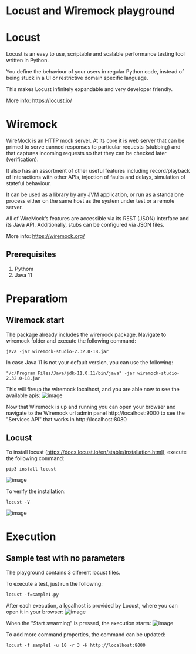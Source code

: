 # Locust and Wiremock playground

# Locust
Locust is an easy to use, scriptable and scalable performance testing tool written in Python.

You define the behaviour of your users in regular Python code, instead of being stuck in a UI or restrictive domain specific language.

This makes Locust infinitely expandable and very developer friendly.

More info: https://locust.io/


# Wiremock
WireMock is an HTTP mock server. At its core it is web server that can be primed to serve canned responses to particular requests (stubbing) and that captures incoming requests so that they can be checked later (verification).

It also has an assortment of other useful features including record/playback of interactions with other APIs, injection of faults and delays, simulation of stateful behaviour.

It can be used as a library by any JVM application, or run as a standalone process either on the same host as the system under test or a remote server.

All of WireMock’s features are accessible via its REST (JSON) interface and its Java API. Additionally, stubs can be configured via JSON files.

More info: https://wiremock.org/

## Prerequisites
1. Pythom
2. Java 11

# Preparatiom
## Wiremock start
The package already includes the wiremock package. Navigate to wiremock folder and execute the following command:
```
java -jar wiremock-studio-2.32.0-18.jar
```

In case Java 11 is not your default version, you can use the following:
```
"/c/Program Files/Java/jdk-11.0.11/bin/java" -jar wiremock-studio-2.32.0-18.jar
```
This will fireup the wiremock localhost, and you are able now to see the available apis:
![image](https://user-images.githubusercontent.com/113723/193519838-25dfd2c4-5463-49f2-80a9-7ef317de8350.png)

Now that Wiremock is up and running you can open your browser and navigate to the Wiremock url admin panel http://localhost:9000  to see the "Services API" that works in http://localhost:8080  


## Locust
To install locust (https://docs.locust.io/en/stable/installation.html), execute the following command:

```
pip3 install locust
```
![image](https://user-images.githubusercontent.com/113723/193520366-1d4dcd1d-3287-47ba-95a2-5467f8145330.png)

To verify the installation:
```
locust -V
```
![image](https://user-images.githubusercontent.com/113723/193520478-b479bb50-ddef-4345-bd62-aa04deb5ae99.png)

# Execution
## Sample test with no parameters
The playground contains 3 diferent locust files.

To execute a test, just run the following:

```
locust -f=sample1.py
```

After each execution, a localhost is provided by Locust, where you can open it in your browser: 
![image](https://user-images.githubusercontent.com/113723/193532328-4af84b7f-4e51-4d1f-bb81-31edab33d00a.png)

When the "Start swarming" is pressed, the execution starts:
![image](https://user-images.githubusercontent.com/113723/193532431-1306ec6b-dee3-4a40-abd0-301d0f59f68c.png)


To add more command properties, the command can be updated:
```
locust -f sample1 -u 10 -r 3 -H http://localhost:8000
```
